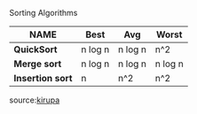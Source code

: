 Sorting Algorithms

| NAME  | Best | Avg | Worst|
|--|--|--|--|
|__QuickSort__| n log n | n log n | n^2|
|__Merge sort__ | n log n | n log n | n log n|
|__Insertion sort__| n | n^2 | n^2|

source:[kirupa](https://www.kirupa.com/sorts/quicksort.htm)